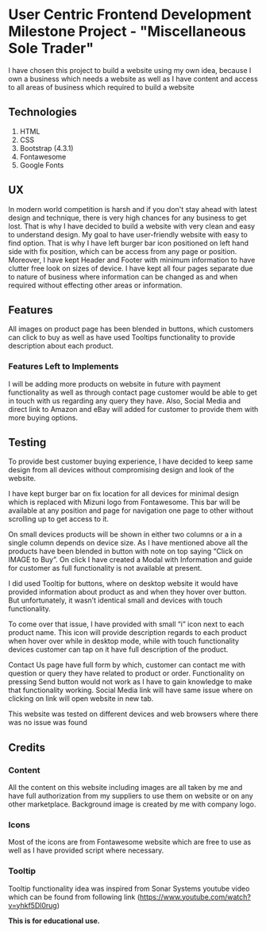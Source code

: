 # User Centric Frontend Development Milestone Project - "Miscellaneous Sole Trader"

I have chosen this project to build a website using my own idea, because I own a business which needs a website as well as I have content and access to all areas of business which required to build a website

## Technologies

1. HTML
2. CSS
3. Bootstrap (4.3.1)
4. Fontawesome
5. Google Fonts

## UX
In modern world competition is harsh and if you don't stay ahead with latest design and technique, there is very high chances for any business to get lost. That is why I have decided to build a website with very clean and easy to understand design.
My goal to have user-friendly website with easy to find option. That is why I have left burger bar icon positioned on left hand side with fix position, which can be access from any page or position. Moreover, I have kept Header and Footer with minimum information to have clutter free look on sizes of device. I have kept all four pages separate due to nature of business where information can be changed as and when required without effecting other areas or information.

## Features
All images on product page has been blended in buttons, which customers can click to buy as well as have used Tooltips functionality to provide description about each product.

### Features Left to Implements
I will be adding more products on website in future with payment functionality as well as through contact page customer would be able to get in touch with us regarding any query they have. Also, Social Media and direct link to Amazon and eBay will added for customer to provide them with more buying options.

## Testing
To provide best customer buying experience, I have decided to keep same design from all devices without compromising design and look of the website.

I have kept burger bar on fix location for all devices for minimal design which is replaced with Mizuni logo from Fontawesome. This bar will be available at any position and page for navigation one page to other without scrolling up to get access to it.

On small devices products will be shown in either two columns or a in a single column depends on device size. As I have mentioned above all the products have been blended in button with note on top saying “Click on IMAGE to Buy”. On click I have created a Modal with Information and guide for customer as full functionality is not available at present.

I did used Tooltip for buttons, where on desktop website it would have provided information about product as and when they hover over button. But unfortunately, it wasn’t identical small and devices with touch functionality.

To come over that issue, I have provided with small “i” icon next to each product name. This icon will provide description regards to each product when hover over while in desktop mode, while with touch functionality devices customer can tap on it have full description of the product.

Contact Us page have full form by which, customer can contact me with question or query they have related to product or order. Functionality on pressing Send button would not work as I have to gain knowledge to make that functionality working. Social Media link will have same issue where on clicking on link will open website in new tab.

This website was tested on different devices and web browsers where there was no issue was found

## Credits

### Content
All the content on this website including images are all taken by me and have full authorization from my suppliers to use them on website or on any other marketplace. Background image is created by me with company logo.

### Icons
Most of the icons are from Fontawesome website which are free to use as well as I have provided script where necessary.

### Tooltip
Tooltip functionality idea was inspired from Sonar Systems youtube video which can be found from following link
(https://www.youtube.com/watch?v=yhkf5Dl0rug)

**This is for educational use.**